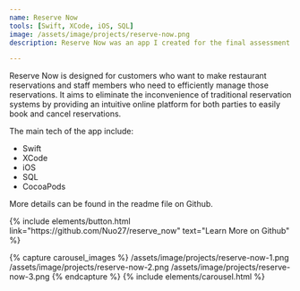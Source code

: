 ```yaml
---
name: Reserve Now
tools: [Swift, XCode, iOS, SQL]
image: /assets/image/projects/reserve-now.png
description: Reserve Now was an app I created for the final assessment for the course iOS development, it was designed for customers who want to make restaurant reservations and staff members who need to efficiently manage those reservations.

---
```


Reserve Now is designed for customers who want to make restaurant reservations and staff members who need to efficiently manage those reservations. It aims to eliminate the inconvenience of traditional reservation systems by providing an intuitive online platform for both parties to easily book and cancel reservations.

The main tech of the app include:
- Swift
- XCode
- iOS
- SQL
- CocoaPods

More details can be found in the readme file on Github.
<p class="text-center">
{% include elements/button.html link="https://github.com/Nuo27/reserve_now" text="Learn More on Github" %}
</p>

{% capture carousel_images %}
/assets/image/projects/reserve-now-1.png
/assets/image/projects/reserve-now-2.png
/assets/image/projects/reserve-now-3.png
{% endcapture %}
{% include elements/carousel.html %}

